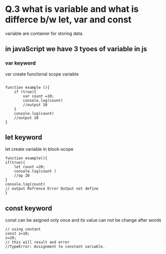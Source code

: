 # Q.3 what is variable and what is differce b/w let, var and const 

variable are container for storing data.

## in javaScript we have 3 tyoes of variable in js 

### var keyword 

var create functional scope variable 

```

function example (){
    if (true){
        var count =10;
        console.log(count)
        //output 10
    }
    console.log(count)
    //output 10
}
```

## let keyword

let create variable in block-scope 

```
function example(){
if(true){
    let count =20;
    console.log(count )
    //op 20
}
console.log(count)
// output Refrence Error Output not define 
}

```

## const keyword 

const can be asigned only once and its value can not be change after words

```
// using contant 
const z=10;
z=20;
// this will result and error
//TypeError: Assignment to constant variable.


```
